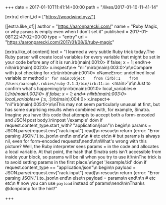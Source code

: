 +++
date = 2017-01-10T11:41:14+00:00
path = "/likes/2017-01-10-11-41-14"

[extra]
client_id = ["https://woodwind.xyz/"]

[[extra.like_of]]
author = "https://aaronparecki.com/"
name = "Ruby Magic, or why `params` is empty even when I don't set it"
published = 2017-01-08T22:47:02+00:00
type = "entry"
url = "https://aaronparecki.com/2017/01/08/6/ruby-magic"

[extra.like_of.content]
text = "I learned a very subtle Ruby trick today.The Ruby parser will create local variables for every variable that might be set in your code before any of it is run.irb(main):001:0&gt; if false; x = 1; end\n=&gt; nil\nirb(main):002:0&gt; x.inspect\n=&gt; \"nil\"\nirb(main):003:0&gt;\n\nCompare with just checking for x:\n\nirb(main):001:0&gt; xNameError: undefined local variable or method `x' for main:Object    from (irb):1    from /Users/aaronpk/.rubies/ruby-2.1.3/bin/irb:11:in `&lt;main&gt;'\n\nJust to confirm what's happening:\n\nirb(main):001:0&gt; local_variables=&gt; [:_]irb(main):002:0&gt; if false; x = 1; end=&gt; nilirb(main):003:0&gt; local_variables=&gt; [:x, :_]irb(main):004:0&gt; x.inspect=&gt; \"nil\"irb(main):005:0&gt;\n\nThis may not seem particularly unusual at first, but has some surprising results when combined with, for example, Sinatra. Imagine you have this code that attempts to accept both a form-encoded and JSON post body.\n\npost '/example' do\n  if request.content_type.start_with? \"application/json\"\n    begin\n      params = JSON.parse(request.env[\"rack.input\"].read)\n    rescue\n      return {error: \"Error parsing JSON.\"}.to_json\n    end\n  end\n\n  # etc etc\n  # but params is always nil, even for form-encoded requests!\nend\n\nWhat's wrong with this picture? Well, the Ruby interpreter sees params = in the code and allocates a local variable. At that point, the hash that Sinatra sets isn't accessible from inside your block, so params will be nil when you try to use it!\n\nThe trick is to avoid setting params in the first place.\n\nget '/example/:id' do\n  if request.content_type == \"application/json\"\n    begin\n      payload = JSON.parse(request.env[\"rack.input\"].read)\n    rescue\n      return {error: \"Error parsing JSON.\"}.to_json\n    end\n  else\n    payload = params\n  end\n\n  # etc etc\n  # now you can use `payload` instead of params\nend\n\nThanks @donpdonp for the hint!"

+++


